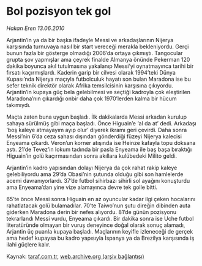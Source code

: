 # Bol pozisyon tek gol

*Hakan Eren 13.06.2010*

<div class="yazi"><p>Arjantin’in ya da bir başka ifadeyle Messi ve arkadaşlarının Nijerya karşısında turnuvaya nasıl bir start vereceği merakla bekleniyordu. Gerçi bunun fazla bir gösterge olmadığı 2006’da ortaya çıkmıştı. Tangocular grupta şov yapmışlar ama çeyrek finalde Almanya önünde Pekerman 120 dakika boyunca akıl tutulmasına yakalanıp Messi’yi oynatmayınca tarihi bir fırsatı kaçırmışlardı. Kaderin garip bir cilvesi olarak 1994’teki Dünya Kupası’nda Nijerya maçıyla futbolculuk hayatı son bulan Maradona ise bu sefer teknik direktör olarak Afrika temsilcisinin karşısına çıkıyordu. Arjantin’in kupaya güç bela gelebilmesi ve seçtiği kadroyla çok eleştirilen Maradona’nın çıkardığı onbir daha çok 1970’lerden kalma bir hücum takımıydı.</p>
<p>Maçta zaten buna uygun başladı. İlk dakikalarda Messi arkadan kurulup sahaya sürülmüş gibi maça başladı. Önce Higuain’e ‘al da at’ dedi. Arkadaşı ‘boş kaleye atmayayım ayıp olur’ diyerek ikramı geri çevirdi. Daha sonra Messi’nin 6’da ceza sahası dışından gönderdiği füzeyi Nijerya kalecisi Enyeama çıkardı. Veron’un korner atışında ise Heinze kafayla topu doksana astı. 21’de Tevez’in lokum tadında bir pasla Enyeama ile baş başa bıraktığı Higuain’in golü kaçırmasından sonra akıllara kulübedeki Milito geldi.</p>
<p>Arjantin’in kadro yapısından dolayı Nijerya da çok rahat rakip kaleye gelebiliyordu ama 29’da Obasi’nin şutunda olduğu gibi son hamlelerde acemi davranıyorlardı. 37’de futbol sihirbazı sihirli sol ayağını konuşturdu ama Enyeama’dan yine vize alamayınca devre tek golle bitti.</p>
<p>65’te önce Messi sonra Higuain en az oyuncular kadar ilgi çeken hocalarını rahatlatacak golü bulamadılar. 70’te Taiwo’nun şutu direğin dibinden auta giderken Maradona derin bir nefes alıyordu. 81’de günün pozisyonu tekrarlandı Messi vurdu, Enyeama çıkardı. Bir dakika sonra ise Uche futbol literatüründe olmayan bir vuruş deneyince doğal olarak sonuç alamadı, Arjantin üç puanla kupaya başladı. Maçlarının keyifle izleneceği de gerçek ama hedef kupaysa bu kadro yapısıyla İspanya ya da Brezilya karşısında iş ilahi güçlere kalır.</p></div>

Kaynak: [taraf.com.tr](http://www.taraf.com.tr:80/hakan-eren/makale-bol-pozisyon-tek-gol.htm), [web.archive.org (arşiv bağlantısı)](http://web.archive.org/web/20100615004026/http://www.taraf.com.tr:80/hakan-eren/makale-bol-pozisyon-tek-gol.htm)
